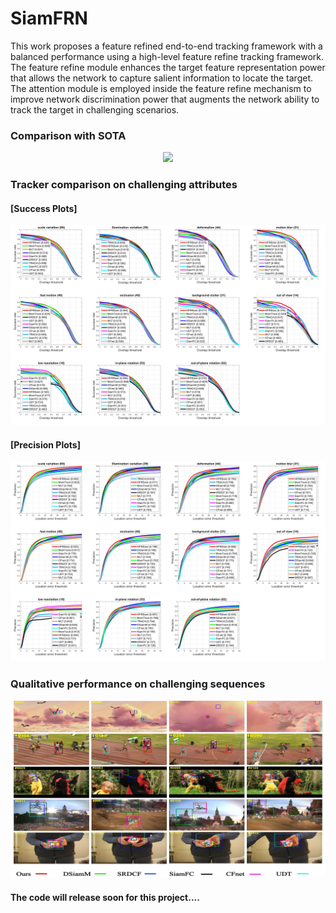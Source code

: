 # SiamFRN
This work proposes a feature refined end-to-end tracking framework with a balanced performance using a high-level feature refine tracking framework. The feature refine module enhances the target feature representation power that allows the network to capture salient information to locate the target. The attention module is employed inside the feature refine mechanism to improve network discrimination power that augments the network ability to track the target in challenging scenarios.

### Comparison with SOTA

<p align="center">
  <img src="bolt2-final.gif" />
</p>

### Tracker comparison on challenging attributes
#### [Success Plots]
![example](./results/success100_challenges.jpg)

#### [Precision Plots]
![example](./results/precision100_challenges.jpg)

### Qualitative performance on challenging sequences

![example](./results/qualative_results.jpg)


#### The code will release soon for this project....

